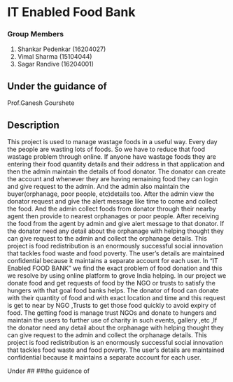 # IT Enabled Food Bank

### Group Members
1) Shankar Pedenkar (16204027)
2) Vimal Sharma     (15104044)
3) Sagar Randive    (16204001)
## Under the guidance of
Prof.Ganesh Gourshete

## Description

This project is used to manage wastage foods in a useful way. Every day the people are wasting lots of foods. So we have to reduce that food wastage problem through online. If anyone have wastage foods they are entering their food quantity details and their address in that application and then the admin maintain the details of food donator. The donator can create the account and whenever they are having remaining food they can login and give request to the admin. And the admin also maintain the buyer(orphanage, poor people, etc)details too. After the admin view the donator request and give the alert message like time to come and collect the food. And the admin collect foods from donator through their nearby agent then provide to nearest orphanages or poor people. After receiving the food from the agent by admin and give alert message to that donator. If the donator need any detail about the orphanage with helping thought they can give request to the admin and collect the orphanage details. This project is food redistribution is an enormously successful social innovation that tackles food waste and food poverty. The user’s details are maintained confidential because it maintains a separate account for each user.
In “IT Enabled FOOD BANK” we find the exact problem of food donation and this we resolve by using online platform to grove India helping. In our project we donate food and get requests of food by the NGO or trusts to satisfy the hungers with that goal food banks helps. The donator of food can donate with their quantity of food and with exact location and time and this request is get to near by NGO ,Trusts to get those food quickly to avoid expiry of food. The getting food is manage trust NGOs and donate to hungers and maintain the users to further use of charity in such events, gallery ,etc ,If the donator need any detail about the orphanage with helping thought they can give request to the admin and collect the orphanage details. This project is food redistribution is an enormously successful social innovation that tackles food waste and food poverty. The user’s details are maintained confidential because it maintains a separate account for each user.

Under ##  ##the guidence of

